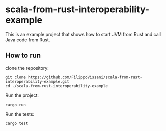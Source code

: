 # scala-from-rust-interoperability-example

This is an example project that shows how to start JVM from Rust and call Java code from Rust.

## How to run

clone the repository:

```
git clone https://github.com/FilippoVissani/scala-from-rust-interoperability-example.git
cd ./scala-from-rust-interoperability-example
```

Run the project:

```
cargo run
```

Run the tests:

```
cargo test
```